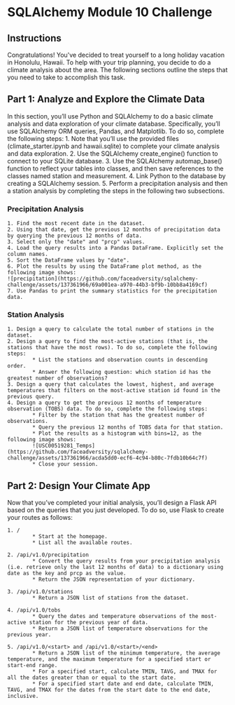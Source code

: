 # SQLAlchemy Module 10 Challenge
## Instructions
Congratulations! You've decided to treat yourself to a long holiday vacation in Honolulu, Hawaii. To help with your trip planning, you decide to do a climate analysis about the area. The following sections outline the steps that you need to take to accomplish this task.
## Part 1: Analyze and Explore the Climate Data
In this section, you’ll use Python and SQLAlchemy to do a basic climate analysis and data exploration of your climate database. Specifically, you’ll use SQLAlchemy ORM queries, Pandas, and Matplotlib. To do so, complete the following steps:
    1. Note that you’ll use the provided files (climate_starter.ipynb and hawaii.sqlite) to complete your climate analysis and data exploration.
    2. Use the SQLAlchemy create_engine() function to connect to your SQLite database.
    3. Use the SQLAlchemy automap_base() function to reflect your tables into classes, and then save references to the classes named station and measurement.
    4. Link Python to the database by creating a SQLAlchemy session.
    5. Perform a precipitation analysis and then a station analysis by completing the steps in the following two subsections.
### Precipitation Analysis
    1. Find the most recent date in the dataset.
    2. Using that date, get the previous 12 months of precipitation data by querying the previous 12 months of data.
    3. Select only the "date" and "prcp" values.
    4. Load the query results into a Pandas DataFrame. Explicitly set the column names.
    5. Sort the DataFrame values by "date".
    6. Plot the results by using the DataFrame plot method, as the following image shows:
    ![precipitation](https://github.com/faceadversity/sqlalchemy-challenge/assets/137361966/69a001ea-a970-44b3-bf9b-10bb8a4169cf)
    7. Use Pandas to print the summary statistics for the precipitation data.
### Station Analysis
    1. Design a query to calculate the total number of stations in the dataset.
    2. Design a query to find the most-active stations (that is, the stations that have the most rows). To do so, complete the following steps:
            * List the stations and observation counts in descending order.
            * Answer the following question: which station id has the greatest number of observations?
    3. Design a query that calculates the lowest, highest, and average temperatures that filters on the most-active station id found in the previous query.
    4. Design a query to get the previous 12 months of temperature observation (TOBS) data. To do so, complete the following steps:
            * Filter by the station that has the greatest number of observations.
            * Query the previous 12 months of TOBS data for that station.
            * Plot the results as a histogram with bins=12, as the following image shows:
            ![USC00519281_Temps](https://github.com/faceadversity/sqlalchemy-challenge/assets/137361966/acda5dd0-ecf6-4c94-b80c-7fdb10b64c7f)
            * Close your session.
## Part 2: Design Your Climate App
Now that you’ve completed your initial analysis, you’ll design a Flask API based on the queries that you just developed. To do so, use Flask to create your routes as follows:

    1. /
            * Start at the homepage.
            * List all the available routes.

    2. /api/v1.0/precipitation
            * Convert the query results from your precipitation analysis (i.e. retrieve only the last 12 months of data) to a dictionary using date as the key and prcp as the value.
            * Return the JSON representation of your dictionary.
            
    3. /api/v1.0/stations
            * Return a JSON list of stations from the dataset.
    
    4. /api/v1.0/tobs
            * Query the dates and temperature observations of the most-active station for the previous year of data.
            * Return a JSON list of temperature observations for the previous year.
            
    5. /api/v1.0/<start> and /api/v1.0/<start>/<end>
            * Return a JSON list of the minimum temperature, the average temperature, and the maximum temperature for a specified start or start-end range.
            * For a specified start, calculate TMIN, TAVG, and TMAX for all the dates greater than or equal to the start date.
            * For a specified start date and end date, calculate TMIN, TAVG, and TMAX for the dates from the start date to the end date, inclusive.



  
